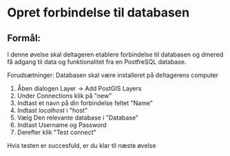 # Opret forbindelse til databasen

## Formål:

I denne øvelse skal deltageren etablere forbindelse til databasen og dmered få adgang til data og funktionalitet fra en PostfreSQL database.

Forudsætninger: Databasen skal være installeret på deltagerens computer

1. Åben dialogen Layer -> Add PostGIS Layers
2. Under Connections klik på "new"
3. Indtast et navn på din forbindelse feltet "Name"
4. Indtast *localhost* i "host" 
5. Vælg Den relevante database i "Database"
6. Indtast Username og Password
7. Derefter klik "Test connect"


Hvis testen er succesfuld, er du klar til næste øvelse
